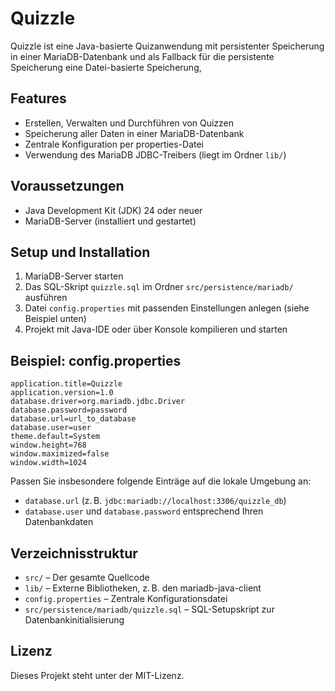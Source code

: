 # Quizzle

Quizzle ist eine Java-basierte Quizanwendung mit persistenter Speicherung in einer MariaDB-Datenbank und als Fallback für die persistente Speicherung
eine Datei-basierte Speicherung,

## Features

- Erstellen, Verwalten und Durchführen von Quizzen  
- Speicherung aller Daten in einer MariaDB-Datenbank  
- Zentrale Konfiguration per properties-Datei  
- Verwendung des MariaDB JDBC-Treibers (liegt im Ordner `lib/`)  

## Voraussetzungen

- Java Development Kit (JDK) 24 oder neuer  
- MariaDB-Server (installiert und gestartet)  

## Setup und Installation

1. MariaDB-Server starten  
2. Das SQL-Skript `quizzle.sql` im Ordner `src/persistence/mariadb/` ausführen  
3. Datei `config.properties` mit passenden Einstellungen anlegen (siehe Beispiel unten)  
4. Projekt mit Java-IDE oder über Konsole kompilieren und starten  

## Beispiel: config.properties

```
application.title=Quizzle
application.version=1.0
database.driver=org.mariadb.jdbc.Driver
database.password=password
database.url=url_to_database
database.user=user
theme.default=System
window.height=768
window.maximized=false
window.width=1024
```

Passen Sie insbesondere folgende Einträge auf die lokale Umgebung an:  
- `database.url` (z. B. `jdbc:mariadb://localhost:3306/quizzle_db`)  
- `database.user` und `database.password` entsprechend Ihren Datenbankdaten  

## Verzeichnisstruktur

- `src/` – Der gesamte Quellcode  
- `lib/` – Externe Bibliotheken, z. B. den mariadb-java-client  
- `config.properties` – Zentrale Konfigurationsdatei  
- `src/persistence/mariadb/quizzle.sql` – SQL-Setupskript zur Datenbankinitialisierung  

## Lizenz

Dieses Projekt steht unter der MIT-Lizenz.


